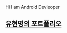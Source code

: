 Hi I am Android Devleoper

## [유현명의 포트폴리오](https://small-straw-aa3.notion.site/03bbc92c0a7e47289bfd6fc7e1bfdf06)
